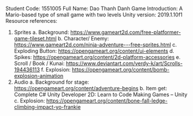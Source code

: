 Student Code: 1551005
Full Name: Dao Thanh Danh
Game Introduction: A Mario-based type of small game with two levels
Unity version: 2019.1.10f1
Resource references:
  1.	Sprites
    a.	Background: https://www.gameart2d.com/free-platformer-game-tileset.html
    b.	Character/ Enemy: https://www.gameart2d.com/ninja-adventure---free-sprites.html
    c.	Exploding Button: https://opengameart.org/content/ui-elements
    d.	Spikes: https://opengameart.org/content/2d-platform-accessories
    e.	Scroll / Book / Kunai: https://www.deviantart.com/verdy-k/art/Scrolls-194436113
    f.	Explosion: https://opengameart.org/content/bomb-explosion-animation
  2.	Audio
    a.	Background for stage: https://opengameart.org/content/adventure-begins
    b.	Item get: Complete C# Unity Developer 2D: Learn to Code Making Games – Unity
    c.	Explosion: https://opengameart.org/content/bone-fall-ledge-climbing-impact-yo-frankie
